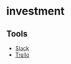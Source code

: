 # investment

## Tools

* [Slack](gi-khi.slack.com)
* [Trello](https://trello.com/b/3PsJfjSR/investment)